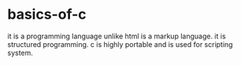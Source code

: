 # basics-of-c
it is a programming language unlike html is a markup language.
it is structured programming.
c is highly portable and is used for scripting system.

